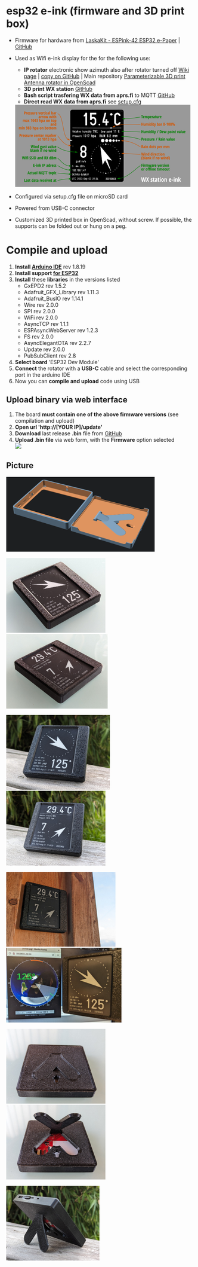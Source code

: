 # esp32 e-ink (firmware and 3D print box)
- Firmware for hardware from [LaskaKit - ESPink-42 ESP32 e-Paper](https://www.laskakit.cz/laskakit-espink-42-esp32-e-paper-pcb-antenna/) | [GitHub](https://github.com/LaskaKit/ESPink-42)
- Used as Wifi e-ink display for the for the following use:
  - **IP rotator** electronic show azimuth also after rotator turned off [Wiki page](https://remoteqth.com/w/doku.php?id=simple_rotator_interface_v) | [copy on GitHub](https://github.com/ok1hra/IP-rotator/blob/main/Assembly-manual.md) | Main repository [Parameterizable 3D print Antenna rotator in OpenScad](https://github.com/ok1hra/Parameterizable-3D-print-Antenna-rotator-in-OpenScad)
  - **3D print WX station** [GitHub](https://github.com/ok1hra/3D-print-WX-station)
  - **Bash script trasfering WX data from aprs.fi** to MQTT [GitHub](https://github.com/ok1hra/esp32-e-ink/aprsfi2mqtt)
  - **Direct read WX data from aprs.fi** see [setup.cfg](https://github.com/ok1hra/esp32-e-ink/blob/main/setup.cfg)
    
  <img src="https://raw.githubusercontent.com/ok1hra/esp32-e-ink/main/img/wx-station-display.png" height="220">
- Configured via setup.cfg file on microSD card
- Powered from USB-C connector
- Customized 3D printed box in OpenScad, without screw. If possible, the supports can be folded out or hung on a peg.

# Compile and upload
1.  **Install [Arduino IDE](https://www.arduino.cc/en/software)** rev 1.8.19
1.  **Install support [for ESP32](https://docs.espressif.com/projects/arduino-esp32/en/latest/installing.html)**
1.  **Install** these **libraries** in the versions listed
	* GxEPD2 rev 1.5.2
	* Adafruit_GFX_Library rev 1.11.3
	* Adafruit_BusIO rev 1.14.1
	* Wire rev 2.0.0
	* SPI rev 2.0.0
	* WiFi rev 2.0.0
	* AsyncTCP rev 1.1.1
	* ESPAsyncWebServer rev 1.2.3
	* FS rev 2.0.0
	* AsyncElegantOTA rev 2.2.7
	* Update rev 2.0.0
	* PubSubClient rev 2.8
1. **Select board** 'ESP32 Dev Module'
1. **Connect** the rotator with a **USB-C** cable and select the corresponding port in the arduino IDE
1. Now you can **compile and upload** code using USB

## Upload binary via web interface
1.  The board **must contain one of the above firmware versions** (see compilation and upload)
2.  **Open url 'http://[YOUR IP]/update'**
3.  **Download** last release **.bin** file from [GitHub](https://github.com/ok1hra/esp32-e-ink/releases)
4.  **Upload .bin file** via web form, with the **Firmware** option selected  
    <img src="https://raw.githubusercontent.com/ok1hra/IP-rotator/main/img/wiki-simple-rot-61.png" width="350">

## Picture

<img src="https://raw.githubusercontent.com/ok1hra/esp32-e-ink/main/img/rot6.png" height="200">

<img src="https://raw.githubusercontent.com/ok1hra/esp32-e-ink/main/img/rot7.jpg" height="200"><img src="https://raw.githubusercontent.com/ok1hra/esp32-e-ink/main/img/rot10.jpg" height="200">

<img src="https://raw.githubusercontent.com/ok1hra/esp32-e-ink/main/img/rot8.jpg" height="200"><img src="https://raw.githubusercontent.com/ok1hra/esp32-e-ink/main/img/rot12.jpg" height="200">

<img src="https://raw.githubusercontent.com/ok1hra/esp32-e-ink/main/img/rot11.jpg" height="200"><img src="https://raw.githubusercontent.com/ok1hra/esp32-e-ink/main/img/rot13.jpg" height="200">

<img src="https://raw.githubusercontent.com/ok1hra/esp32-e-ink/main/img/rot4.jpg" height="200"><img src="https://raw.githubusercontent.com/ok1hra/esp32-e-ink/main/img/rot5.jpg" height="200">

<img src="https://raw.githubusercontent.com/ok1hra/esp32-e-ink/main/img/rot9.jpg" height="200">
